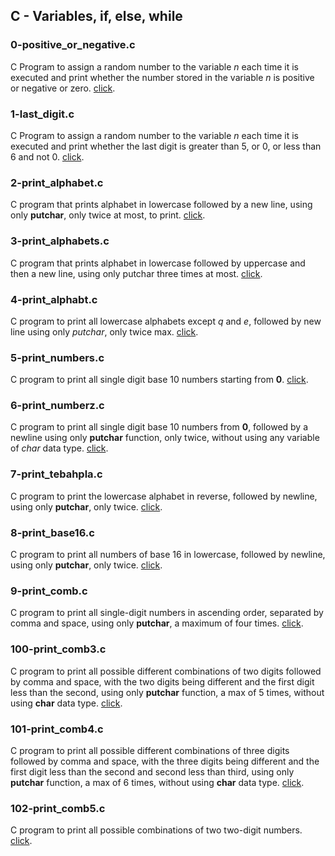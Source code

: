 ## C - Variables, if, else, while
### 0-positive_or_negative.c
C Program to assign a random number to the variable *n* each time it is executed and print whether the number stored in the variable *n* is positive or negative or zero. [click](https://github.com/chee-zaram/alx-low_level_programming/blob/main/0x01-variables_if_else_while/0-positive_or_negative.c).
### 1-last_digit.c
C Program to assign a random number to the variable *n* each time it is executed and print whether the last digit is greater than 5, or 0, or less than 6 and not 0. [click](https://github.com/chee-zaram/alx-low_level_programming/blob/main/0x01-variables_if_else_while/1-last_digit.c).
### 2-print_alphabet.c
C program that prints alphabet in lowercase followed by a new line, using only **putchar**, only twice at most, to print. [click](https://github.com/chee-zaram/alx-low_level_programming/blob/main/0x01-variables_if_else_while/2-print_alphabet.c).
### 3-print_alphabets.c
C program that prints alphabet in lowercase followed by uppercase and then a new line, using only putchar three times at most. [click](https://github.com/chee-zaram/alx-low_level_programming/blob/main/0x01-variables_if_else_while/3-print_alphabets.c).
### 4-print_alphabt.c
C program to print all lowercase alphabets except *q* and *e*, followed by new line using only *putchar*, only twice max. [click](https://github.com/chee-zaram/alx-low_level_programming/blob/main/0x01-variables_if_else_while/4-print_alphabt.c).
### 5-print_numbers.c
C program to print all single digit base 10 numbers starting from **0**. [click](https://github.com/chee-zaram/alx-low_level_programming/blob/main/0x01-variables_if_else_while/5-print_numbers.c).
### 6-print_numberz.c
C program to print all single digit base 10 numbers from **0**, followed by a newline using only **putchar** function, only twice, without using any variable of *char* data type. [click](https://github.com/chee-zaram/alx-low_level_programming/blob/main/0x01-variables_if_else_while/6-print_numberz.c).
### 7-print_tebahpla.c
C program to print the lowercase alphabet in reverse, followed by newline, using only **putchar**, only twice. [click](https://github.com/chee-zaram/alx-low_level_programming/blob/main/0x01-variables_if_else_while/7-print_tebahpla.c).
### 8-print_base16.c
C program to print all numbers of base 16 in lowercase, followed by newline, using only **putchar**, only twice. [click](https://github.com/chee-zaram/alx-low_level_programming/blob/main/0x01-variables_if_else_while/8-print_base16.c).
### 9-print_comb.c
C program to print all single-digit numbers in ascending order, separated by comma and space, using only **putchar**, a maximum of four times. [click](https://github.com/chee-zaram/alx-low_level_programming/blob/main/0x01-variables_if_else_while/9-print_comb.c).
### 100-print_comb3.c
C program to print all possible different combinations of two digits followed by comma and space, with the two digits being different and the first digit less than the second, using only **putchar** function, a max of 5 times, without using **char** data type. [click](https://github.com/chee-zaram/alx-low_level_programming/blob/main/0x01-variables_if_else_while/100-print_comb3.c).
### 101-print_comb4.c
C program to print all possible different combinations of three digits followed by comma and space, with the three digits being different and the first digit less than the second and second less than third, using only **putchar** function, a max of 6 times, without using **char** data type. [click](https://github.com/chee-zaram/alx-low_level_programming/blob/main/0x01-variables_if_else_while/101-print_comb4.c).
### 102-print_comb5.c
C program to print all possible combinations of two two-digit numbers. [click]().
